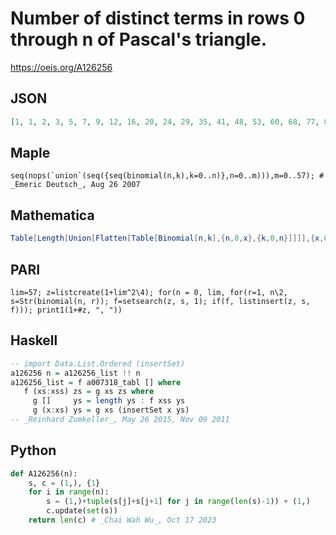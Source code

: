 # Number of distinct terms in rows 0 through n of Pascal's triangle\.
https://oeis.org/A126256
## JSON
```JSON
[1, 1, 2, 3, 5, 7, 9, 12, 16, 20, 24, 29, 35, 41, 48, 53, 60, 68, 77, 86, 95, 103, 114, 125, 137, 149, 162, 175, 188, 202, 217, 232, 248, 264, 281, 297, 314, 332, 351, 370, 390, 410, 431, 452, 474, 495, 518, 541, 565, 589, 614, 639, 665, 691, 718, 744, 770, 798]
```
## Maple
```Maple
seq(nops(`union`(seq({seq(binomial(n,k),k=0..n)},n=0..m))),m=0..57); # _Emeric Deutsch_, Aug 26 2007
```
## Mathematica
```Mathematica
Table[Length[Union[Flatten[Table[Binomial[n,k],{n,0,x},{k,0,n}]]]],{x,0,60}] (* _Harvey P. Dale_, Sep 10 2022 *)
```
## PARI
```PARI
lim=57; z=listcreate(1+lim^2\4); for(n = 0, lim, for(r=1, n\2, s=Str(binomial(n, r)); f=setsearch(z, s, 1); if(f, listinsert(z, s, f))); print1(1+#z, ", "))
```
## Haskell
```Haskell
-- import Data.List.Ordered (insertSet)
a126256 n = a126256_list !! n
a126256_list = f a007318_tabl [] where
   f (xs:xss) zs = g xs zs where
     g []     ys = length ys : f xss ys
     g (x:xs) ys = g xs (insertSet x ys)
-- _Reinhard Zumkeller_, May 26 2015, Nov 09 2011
```
## Python
```Python
def A126256(n):
    s, c = (1,), {1}
    for i in range(n):
        s = (1,)+tuple(s[j]+s[j+1] for j in range(len(s)-1)) + (1,)
        c.update(set(s))
    return len(c) # _Chai Wah Wu_, Oct 17 2023
```

